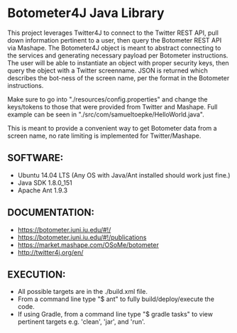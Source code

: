 # Botometer4J Java Library

This project leverages Twitter4J to connect to the Twitter REST API, pull down information pertinent to a user,
then query the Botometer REST API via Mashape. The Botometer4J object is meant to abstract connecting to the services
and generating necessary payload per Botometer instructions. The user will be able to instantiate an object with 
proper security keys, then query the object with a Twitter screenname. JSON is returned which describes the bot-ness
of the screen name, per the format in the Botometer instructions.

Make sure to go into "./resources/config.properties" and change the keys/tokens to those that were provided from
Twitter and Mashape. Full example can be seen in "./src/com/samueltoepke/HelloWorld.java".

This is meant to provide a convenient way to get Botometer data from a screen name, no rate limiting is implemented
for Twitter/Mashape. 
 
## SOFTWARE:
 * Ubuntu 14.04 LTS (Any OS with Java/Ant installed should work just fine.)
 * Java SDK 1.8.0_151
 * Apache Ant 1.9.3

## DOCUMENTATION:
 * https://botometer.iuni.iu.edu/#!/
 * https://botometer.iuni.iu.edu/#!/publications
 * https://market.mashape.com/OSoMe/botometer
 * http://twitter4j.org/en/

## EXECUTION:
 * All possible targets are in the ./build.xml file.
 * From a command line type "$ ant" to fully build/deploy/execute the code.
 * If using Gradle, from a command line type "$ gradle tasks" to view pertinent targets e.g. 'clean', 'jar', and 'run'. 
